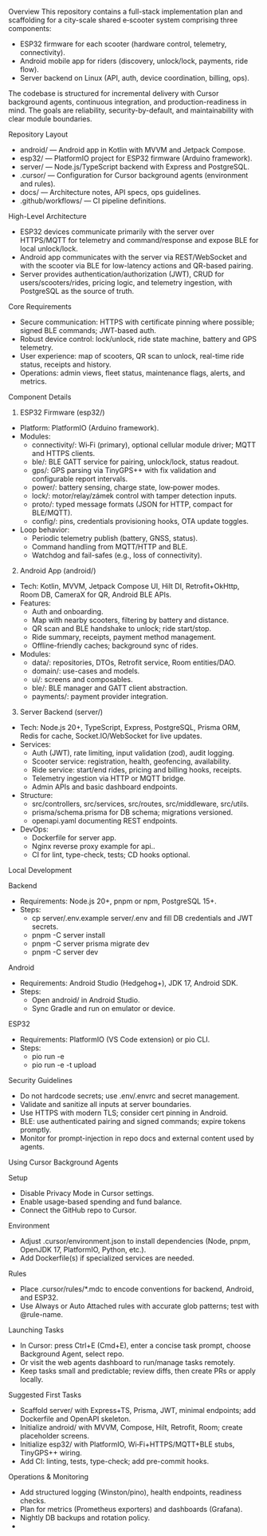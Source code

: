 Overview
This repository contains a full-stack implementation plan and scaffolding for a city-scale shared e‑scooter system comprising three components:
- ESP32 firmware for each scooter (hardware control, telemetry, connectivity).
- Android mobile app for riders (discovery, unlock/lock, payments, ride flow).
- Server backend on Linux (API, auth, device coordination, billing, ops).

The codebase is structured for incremental delivery with Cursor background agents, continuous integration, and production-readiness in mind. The goals are reliability, security-by-default, and maintainability with clear module boundaries.

Repository Layout
- android/ — Android app in Kotlin with MVVM and Jetpack Compose.
- esp32/ — PlatformIO project for ESP32 firmware (Arduino framework).
- server/ — Node.js/TypeScript backend with Express and PostgreSQL.
- .cursor/ — Configuration for Cursor background agents (environment and rules).
- docs/ — Architecture notes, API specs, ops guidelines.
- .github/workflows/ — CI pipeline definitions.

High-Level Architecture
- ESP32 devices communicate primarily with the server over HTTPS/MQTT for telemetry and command/response and expose BLE for local unlock/lock.
- Android app communicates with the server via REST/WebSocket and with the scooter via BLE for low-latency actions and QR-based pairing.
- Server provides authentication/authorization (JWT), CRUD for users/scooters/rides, pricing logic, and telemetry ingestion, with PostgreSQL as the source of truth.

Core Requirements
- Secure communication: HTTPS with certificate pinning where possible; signed BLE commands; JWT-based auth.
- Robust device control: lock/unlock, ride state machine, battery and GPS telemetry.
- User experience: map of scooters, QR scan to unlock, real-time ride status, receipts and history.
- Operations: admin views, fleet status, maintenance flags, alerts, and metrics.

Component Details

1) ESP32 Firmware (esp32/)
- Platform: PlatformIO (Arduino framework).
- Modules:
  - connectivity/: Wi‑Fi (primary), optional cellular module driver; MQTT and HTTPS clients.
  - ble/: BLE GATT service for pairing, unlock/lock, status readout.
  - gps/: GPS parsing via TinyGPS++ with fix validation and configurable report intervals.
  - power/: battery sensing, charge state, low‑power modes.
  - lock/: motor/relay/zámek control with tamper detection inputs.
  - proto/: typed message formats (JSON for HTTP, compact for BLE/MQTT).
  - config/: pins, credentials provisioning hooks, OTA update toggles.
- Loop behavior:
  - Periodic telemetry publish (battery, GNSS, status).
  - Command handling from MQTT/HTTP and BLE.
  - Watchdog and fail-safes (e.g., loss of connectivity).

2) Android App (android/)
- Tech: Kotlin, MVVM, Jetpack Compose UI, Hilt DI, Retrofit+OkHttp, Room DB, CameraX for QR, Android BLE APIs.
- Features:
  - Auth and onboarding.
  - Map with nearby scooters, filtering by battery and distance.
  - QR scan and BLE handshake to unlock; ride start/stop.
  - Ride summary, receipts, payment method management.
  - Offline-friendly caches; background sync of rides.
- Modules:
  - data/: repositories, DTOs, Retrofit service, Room entities/DAO.
  - domain/: use-cases and models.
  - ui/: screens and composables.
  - ble/: BLE manager and GATT client abstraction.
  - payments/: payment provider integration.

3) Server Backend (server/)
- Tech: Node.js 20+, TypeScript, Express, PostgreSQL, Prisma ORM, Redis for cache, Socket.IO/WebSocket for live updates.
- Services:
  - Auth (JWT), rate limiting, input validation (zod), audit logging.
  - Scooter service: registration, health, geofencing, availability.
  - Ride service: start/end rides, pricing and billing hooks, receipts.
  - Telemetry ingestion via HTTP or MQTT bridge.
  - Admin APIs and basic dashboard endpoints.
- Structure:
  - src/controllers, src/services, src/routes, src/middleware, src/utils.
  - prisma/schema.prisma for DB schema; migrations versioned.
  - openapi.yaml documenting REST endpoints.
- DevOps:
  - Dockerfile for server app.
  - Nginx reverse proxy example for api..
  - CI for lint, type-check, tests; CD hooks optional.

Local Development

Backend
- Requirements: Node.js 20+, pnpm or npm, PostgreSQL 15+.
- Steps:
  - cp server/.env.example server/.env and fill DB credentials and JWT secrets.
  - pnpm -C server install
  - pnpm -C server prisma migrate dev
  - pnpm -C server dev

Android
- Requirements: Android Studio (Hedgehog+), JDK 17, Android SDK.
- Steps:
  - Open android/ in Android Studio.
  - Sync Gradle and run on emulator or device.

ESP32
- Requirements: PlatformIO (VS Code extension) or pio CLI.
- Steps:
  - pio run -e 
  - pio run -e  -t upload

Security Guidelines
- Do not hardcode secrets; use .env/.envrc and secret management.
- Validate and sanitize all inputs at server boundaries.
- Use HTTPS with modern TLS; consider cert pinning in Android.
- BLE: use authenticated pairing and signed commands; expire tokens promptly.
- Monitor for prompt-injection in repo docs and external content used by agents.

Using Cursor Background Agents

Setup
- Disable Privacy Mode in Cursor settings.
- Enable usage-based spending and fund balance.
- Connect the GitHub repo to Cursor.

Environment
- Adjust .cursor/environment.json to install dependencies (Node, pnpm, OpenJDK 17, PlatformIO, Python, etc.).
- Add Dockerfile(s) if specialized services are needed.

Rules
- Place .cursor/rules/*.mdc to encode conventions for backend, Android, and ESP32.
- Use Always or Auto Attached rules with accurate glob patterns; test with @rule-name.

Launching Tasks
- In Cursor: press Ctrl+E (Cmd+E), enter a concise task prompt, choose Background Agent, select repo.
- Or visit the web agents dashboard to run/manage tasks remotely.
- Keep tasks small and predictable; review diffs, then create PRs or apply locally.

Suggested First Tasks
- Scaffold server/ with Express+TS, Prisma, JWT, minimal endpoints; add Dockerfile and OpenAPI skeleton.
- Initialize android/ with MVVM, Compose, Hilt, Retrofit, Room; create placeholder screens.
- Initialize esp32/ with PlatformIO, Wi‑Fi+HTTPS/MQTT+BLE stubs, TinyGPS++ wiring.
- Add CI: linting, tests, type-check; add pre-commit hooks.

Operations & Monitoring
- Add structured logging (Winston/pino), health endpoints, readiness checks.
- Plan for metrics (Prometheus exporters) and dashboards (Grafana).
- Nightly DB backups and rotation policy.
- 
